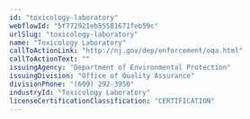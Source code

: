 ```yaml
---
id: "toxicology-laboratory"
webflowId: "5f772921eb55581671feb59c"
urlSlug: "toxicology-laboratory"
name: "Toxicology Laboratory"
callToActionLink: "http://nj.gov/dep/enforcement/oqa.html"
callToActionText: ""
issuingAgency: "Department of Environmental Protection"
issuingDivision: "Office of Quality Assurance"
divisionPhone: "(609) 292-3950"
industryId: "Toxicology Laboratory"
licenseCertificationClassification: "CERTIFICATION"
---
```


